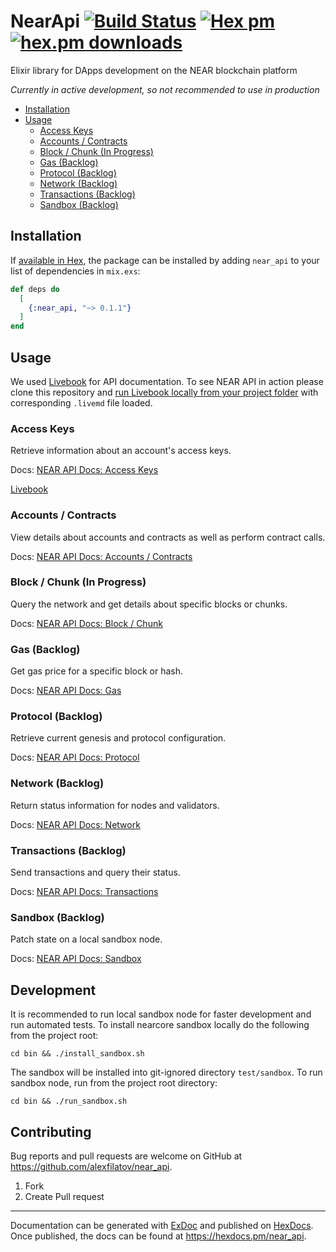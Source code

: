 # NearApi [![Build Status](https://github.com/alexfilatov/near_api/workflows/CI/badge.svg?branch=main)](https://github.com/alexfilatov/near_api/actions?query=workflow%3ACI) [![Hex pm](https://img.shields.io/hexpm/v/near_api.svg?style=flat)](https://hex.pm/packages/near_api) [![hex.pm downloads](https://img.shields.io/hexpm/dt/near_api.svg?style=flat)](https://hex.pm/packages/near_api)

Elixir library for DApps development on the NEAR blockchain platform

*Currently in active development, so not recommended to use in
production*

-   [Installation](#installation)
-   [Usage](#usage)
    -   [Access Keys](#access-keys)
    -   [Accounts / Contracts](#accounts--contracts)
    -   [Block / Chunk (In Progress)](#block-chunk-backlog-in-progress)
    -   [Gas (Backlog)](#gas-backlog)
    -   [Protocol (Backlog)](#protocol-backlog)
    -   [Network (Backlog)](#network-backlog)
    -   [Transactions (Backlog)](#transactions-backlog)
    -   [Sandbox (Backlog)](#sandbox-backlog)
    
## Installation

If [available in Hex](https://hex.pm/docs/publish), the package can be
installed by adding `near_api` to your list of dependencies in
`mix.exs`:

``` elixir
def deps do
  [
    {:near_api, "~> 0.1.1"}
  ]
end
```

## Usage

We used [Livebook](https://github.com/livebook-dev/livebook) for API documentation.
To see NEAR API in action please clone this repository and [run Livebook locally from your project folder](https://github.com/livebook-dev/livebook#escript) with corresponding `.livemd` file loaded. 

### Access Keys

Retrieve information about an account's access keys.

Docs: <a target="_blank" href="https://docs.near.org/docs/api/rpc/access-keys">NEAR API Docs: Access Keys</a>

[Livebook](https://github.com/alexfilatov/near_api/blob/main/notebooks/near_api_access_keys.livemd)

### Accounts / Contracts

View details about accounts and contracts as well as perform contract
calls.

Docs: <a target="_blank" href="https://docs.near.org/docs/api/rpc/contracts">NEAR API Docs: Accounts / Contracts</a>

### Block / Chunk (In Progress)

Query the network and get details about specific blocks or chunks.

Docs: <a target="_blank" href="https://docs.near.org/docs/api/rpc/block-chunk">NEAR API Docs: Block / Chunk</a>

### Gas (Backlog)

Get gas price for a specific block or hash.

Docs: <a target="_blank" href="https://docs.near.org/docs/api/rpc/gas">NEAR API Docs: Gas</a>

### Protocol (Backlog)

Retrieve current genesis and protocol configuration.

Docs: <a target="_blank" href="https://docs.near.org/docs/api/rpc/protocol">NEAR API Docs: Protocol</a>

### Network (Backlog)

Return status information for nodes and validators.

Docs: <a target="_blank" href="https://docs.near.org/docs/api/rpc/network">NEAR API Docs: Network</a>

### Transactions (Backlog)

Send transactions and query their status.

Docs: <a target="_blank" href="https://docs.near.org/docs/api/rpc/transactions">NEAR API Docs: Transactions</a>

### Sandbox (Backlog)

Patch state on a local sandbox node.

Docs: <a target="_blank" href="https://docs.near.org/docs/api/rpc/sandbox">NEAR API Docs: Sandbox</a>


## Development

It is recommended to run local sandbox node for faster development and run automated tests.
To install nearcore sandbox locally do the following from the project root:

```shell
cd bin && ./install_sandbox.sh
```

The sandbox will be installed into git-ignored directory `test/sandbox`. 
To run sandbox node, run from the project root directory:

```shell
cd bin && ./run_sandbox.sh
```

## Contributing

Bug reports and pull requests are welcome on GitHub at https://github.com/alexfilatov/near_api.

1. Fork
2. Create Pull request

---

Documentation can be generated with [ExDoc](https://github.com/elixir-lang/ex_doc) and published on [HexDocs](https://hexdocs.pm). Once published, the docs can be found at <https://hexdocs.pm/near_api>.
